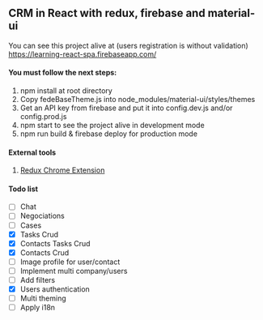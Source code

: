 ## CRM in React with redux, firebase and material-ui

You can see this project alive at (users registration is without validation) <https://learning-react-spa.firebaseapp.com/>



#### You must follow the next steps:

1. npm install at root directory
2. Copy fedeBaseTheme.js into node_modules/material-ui/styles/themes
3. Get an API key from firebase and put it into config.dev.js and/or config.prod.js
4. npm start to see the project alive in development mode
5. npm run build & firebase deploy for production mode

#### External tools
1. [Redux Chrome Extension](https://chrome.google.com/webstore/detail/redux-devtools/lmhkpmbekcpmknklioeibfkpmmfibljd)

#### Todo list
- [ ] Chat
- [ ] Negociations
- [ ] Cases
- [x] Tasks Crud
- [x] Contacts Tasks Crud
- [x] Contacts Crud
- [ ] Image profile for user/contact
- [ ] Implement multi company/users
- [ ] Add filters
- [x] Users authentication
- [ ] Multi theming
- [ ] Apply i18n
